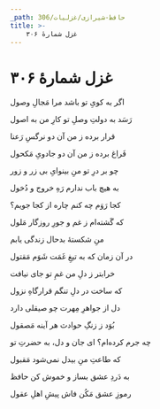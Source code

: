 ```yaml
---
_path: حافظ-شیرازی/غزلیات/306
title: >-
    غزل شمارهٔ ۳۰۶
---
```

# غزل شمارهٔ ۳۰۶

<div class="b" id="bn1"><div class="m1"><p>اگر به کویِ تو باشد مرا مَجالِ وصول</p></div>
<div class="m2"><p>رَسَد به دولتِ وصلِ تو کارِ من به اصول</p></div></div>
<div class="b" id="bn2"><div class="m1"><p>قرار برده ز من آن دو نرگسِ رَعنا</p></div>
<div class="m2"><p>فَراغ برده ز من آن دو جادویِ مَکحول</p></div></div>
<div class="b" id="bn3"><div class="m1"><p>چو بر درِ تو منِ بینوایِ بی زر و زور</p></div>
<div class="m2"><p>به هیچ باب ندارم رَهِ خروج و دُخول</p></div></div>
<div class="b" id="bn4"><div class="m1"><p>کجا رَوَم چه کنم چاره از کجا جویم؟</p></div>
<div class="m2"><p>که گَشته‌ام ز غم و جورِ روزگار مَلول</p></div></div>
<div class="b" id="bn5"><div class="m1"><p>منِ شکستهٔ بدحال زندگی یابم</p></div>
<div class="m2"><p>در آن زمان که به تیغِ غَمَت شَوَم مَقتول</p></div></div>
<div class="b" id="bn6"><div class="m1"><p>خرابتر ز دلِ من غمِ تو جای نیافت</p></div>
<div class="m2"><p>که ساخت در دلِ تنگم قرارگاهِ نزول</p></div></div>
<div class="b" id="bn7"><div class="m1"><p>دل از جواهرِ مِهرت چو صیقلی دارد</p></div>
<div class="m2"><p>بُوَد ز زنگِ حوادث هر آینه مَصقول</p></div></div>
<div class="b" id="bn8"><div class="m1"><p>چه جرم کرده‌ام؟ ای جان و دل، به حضرتِ تو</p></div>
<div class="m2"><p>که طاعتِ منِ بیدل نمی‌شود مَقبول</p></div></div>
<div class="b" id="bn9"><div class="m1"><p>به دَردِ عشق بساز و خموش کن حافظ</p></div>
<div class="m2"><p>رموزِ عشق مَکُن فاش پیشِ اهلِ عقول</p></div></div>
